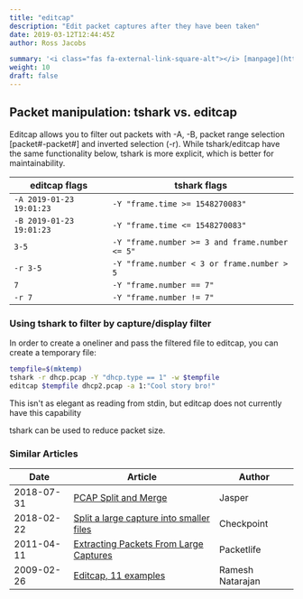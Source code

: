 ```yaml
---
title: "editcap"
description: "Edit packet captures after they have been taken"
date: 2019-03-12T12:44:45Z
author: Ross Jacobs

summary: '<i class="fas fa-external-link-square-alt"></i> [manpage](https://www.wireshark.org/docs/man-pages/editcap.html) | [Wireshark Docs](https://www.wireshark.org/docs/wsug_html_chunked/AppToolseditcap.html) | [code](https://github.com/wireshark/wireshark/blob/master/editcap.c)'
weight: 10
draft: false
---
```


## Packet manipulation: tshark vs. editcap

Editcap allows you to filter out packets with -A, -B, packet range selection
[packet#-packet#] and inverted selection (-r). While tshark/editcap have the
same functionality below, tshark is more explicit, which is better for maintainability.

| editcap flags            | tshark flags                                   |
|--------------------------|------------------------------------------------|
| `-A 2019-01-23 19:01:23` | `-Y "frame.time >= 1548270083"`                |
| `-B 2019-01-23 19:01:23` | `-Y "frame.time <= 1548270083"`                |
| `3-5`                    | `-Y "frame.number >= 3 and frame.number <= 5"` |
| `-r 3-5`                 | `-Y "frame.number < 3 or frame.number > 5`     |
| `7`                      | `-Y "frame.number == 7"`                       |
| `-r 7`                   | `-Y "frame.number != 7"`                       |

### Using tshark to filter by capture/display filter

In order to create a oneliner and pass the filtered file to editcap, you can
create a temporary file:

```bash
tempfile=$(mktemp)
tshark -r dhcp.pcap -Y "dhcp.type == 1" -w $tempfile
editcap $tempfile dhcp2.pcap -a 1:"Cool story bro!"
```

This isn't as elegant as reading from stdin, but editcap does not currently have
this capability

tshark can be used to reduce packet size.

### Similar Articles

| Date | Article | Author |
| ---- | ------- | ------ |
| 2018-07-31 | [PCAP Split and Merge](https://blog.packet-foo.com/2018/07/pcap-split-and-merge/) | Jasper |
| 2018-02-22 | [Split a large capture into smaller files](https://supportcenter.checkpoint.com/supportcenter/portal?eventSubmit_doGoviewsolutiondetails=&solutionid=sk43076) | Checkpoint |
| 2011-04-11 | [Extracting Packets From Large Captures](https://packetlife.net/blog/2011/apr/11/extracting-packets-large-captures/) | Packetlife |
| 2009-02-26 | [Editcap, 11 examples](https://www.thegeekstuff.com/2009/02/editcap-guide-11-examples-to-handle-network-packet-dumps-effectively/) | Ramesh Natarajan |

